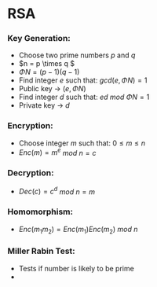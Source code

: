 # RSA
### Key Generation:
- Choose two prime numbers $p$ and $q$
- $n = p \times q $
- $\Phi N = (p-1)(q-1)$
- Find integer $e$ such that: $gcd(e, \Phi N) = 1$ 
- Public key &rarr; $(e, \Phi N)$
- Find integer $d$ such that:  $ed$ $mod$ $\Phi N = 1$
- Private key &rarr; $d$
### Encryption:
- Choose integer $m$ such that: $0 \leq m \leq n$
- $Enc(m) = m^e$ $mod$ $n = c$
### Decryption:
- $Dec(c) = c^d$ $mod$ $n = m$
### Homomorphism:
- $Enc(m_1m_2) = Enc(m_1)Enc(m_2)$ $mod$ $n$
### Miller Rabin Test:
 - Tests if number is likely to be prime
 - 


